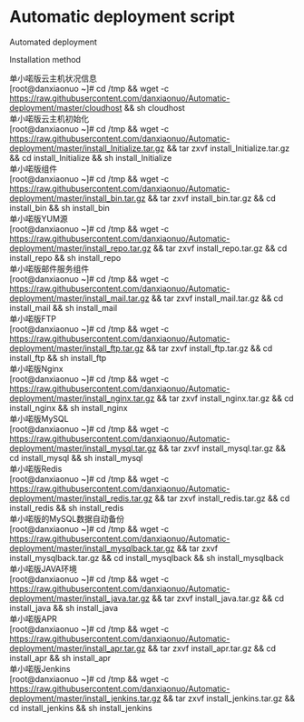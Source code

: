 # Automatic deployment script
Automated deployment

Installation method

单小喏版云主机状况信息<br/>
[root@danxiaonuo ~]# cd /tmp && wget -c https://raw.githubusercontent.com/danxiaonuo/Automatic-deployment/master/cloudhost && sh cloudhost<br/>
单小喏版云主机初始化<br/>
[root@danxiaonuo ~]# cd /tmp && wget -c https://raw.githubusercontent.com/danxiaonuo/Automatic-deployment/master/install_Initialize.tar.gz && tar zxvf install_Initialize.tar.gz && cd install_Initialize && sh install_Initialize<br/>
单小喏版组件<br/>
[root@danxiaonuo ~]# cd /tmp && wget -c https://raw.githubusercontent.com/danxiaonuo/Automatic-deployment/master/install_bin.tar.gz && tar zxvf install_bin.tar.gz && cd install_bin && sh install_bin<br/>
单小喏版YUM源<br/>
[root@danxiaonuo ~]# cd /tmp && wget -c https://raw.githubusercontent.com/danxiaonuo/Automatic-deployment/master/install_repo.tar.gz && tar zxvf install_repo.tar.gz && cd install_repo && sh install_repo<br/>
单小喏版邮件服务组件<br/>
[root@danxiaonuo ~]# cd /tmp && wget -c https://raw.githubusercontent.com/danxiaonuo/Automatic-deployment/master/install_mail.tar.gz && tar zxvf install_mail.tar.gz && cd install_mail && sh install_mail<br/>
单小喏版FTP<br/>
[root@danxiaonuo ~]# cd /tmp && wget -c https://raw.githubusercontent.com/danxiaonuo/Automatic-deployment/master/install_ftp.tar.gz && tar zxvf install_ftp.tar.gz && cd install_ftp && sh install_ftp<br/>
单小喏版Nginx<br/>
[root@danxiaonuo ~]# cd /tmp && wget -c https://raw.githubusercontent.com/danxiaonuo/Automatic-deployment/master/install_nginx.tar.gz && tar zxvf install_nginx.tar.gz && cd install_nginx && sh install_nginx<br/>
单小喏版MySQL<br/>
[root@danxiaonuo ~]# cd /tmp && wget -c https://raw.githubusercontent.com/danxiaonuo/Automatic-deployment/master/install_mysql.tar.gz && tar zxvf install_mysql.tar.gz && cd install_mysql && sh install_mysql<br/>
单小喏版Redis<br/>
[root@danxiaonuo ~]# cd /tmp && wget -c https://raw.githubusercontent.com/danxiaonuo/Automatic-deployment/master/install_redis.tar.gz && tar zxvf install_redis.tar.gz && cd install_redis && sh install_redis<br/>
单小喏版的MySQL数据自动备份<br/>
[root@danxiaonuo ~]# cd /tmp && wget -c https://raw.githubusercontent.com/danxiaonuo/Automatic-deployment/master/install_mysqlback.tar.gz && tar zxvf install_mysqlback.tar.gz && cd install_mysqlback && sh install_mysqlback<br/>
单小喏版JAVA环境<br/>
[root@danxiaonuo ~]# cd /tmp && wget -c https://raw.githubusercontent.com/danxiaonuo/Automatic-deployment/master/install_java.tar.gz && tar zxvf install_java.tar.gz && cd install_java && sh install_java<br/>
单小喏版APR<br/>
[root@danxiaonuo ~]# cd /tmp && wget -c https://raw.githubusercontent.com/danxiaonuo/Automatic-deployment/master/install_apr.tar.gz && tar zxvf install_apr.tar.gz && cd install_apr && sh install_apr<br/>
单小喏版Jenkins<br/>
[root@danxiaonuo ~]# cd /tmp && wget -c https://raw.githubusercontent.com/danxiaonuo/Automatic-deployment/master/install_jenkins.tar.gz && tar zxvf install_jenkins.tar.gz && cd install_jenkins && sh install_jenkins<br/>